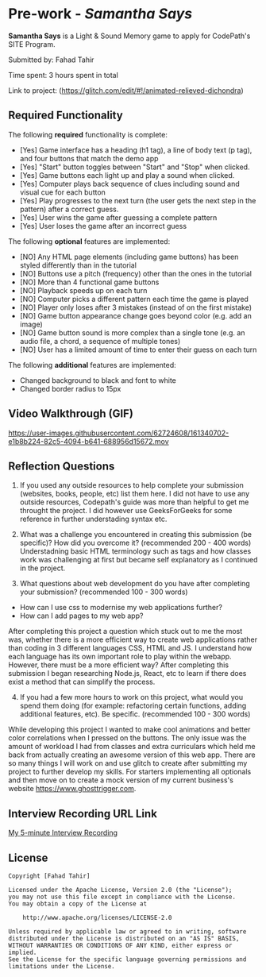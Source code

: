 # Pre-work - *Samantha Says*

**Samantha Says** is a Light & Sound Memory game to apply for CodePath's SITE Program. 

Submitted by: Fahad Tahir

Time spent: 3 hours spent in total

Link to project: (https://glitch.com/edit/#!/animated-relieved-dichondra)

## Required Functionality

The following **required** functionality is complete:

* [Yes] Game interface has a heading (h1 tag), a line of body text (p tag), and four buttons that match the demo app
* [Yes] "Start" button toggles between "Start" and "Stop" when clicked. 
* [Yes] Game buttons each light up and play a sound when clicked. 
* [Yes] Computer plays back sequence of clues including sound and visual cue for each button
* [Yes] Play progresses to the next turn (the user gets the next step in the pattern) after a correct guess. 
* [Yes] User wins the game after guessing a complete pattern
* [Yes] User loses the game after an incorrect guess

The following **optional** features are implemented:

* [NO] Any HTML page elements (including game buttons) has been styled differently than in the tutorial
* [NO] Buttons use a pitch (frequency) other than the ones in the tutorial
* [NO] More than 4 functional game buttons
* [NO] Playback speeds up on each turn
* [NO] Computer picks a different pattern each time the game is played
* [NO] Player only loses after 3 mistakes (instead of on the first mistake)
* [NO] Game button appearance change goes beyond color (e.g. add an image)
* [NO] Game button sound is more complex than a single tone (e.g. an audio file, a chord, a sequence of multiple tones)
* [NO] User has a limited amount of time to enter their guess on each turn

The following **additional** features are implemented:

- Changed background to black and font to white
- Changed border radius to 15px

## Video Walkthrough (GIF)

https://user-images.githubusercontent.com/62724608/161340702-e1b8b224-82c5-4094-b641-688956d15672.mov


## Reflection Questions
1. If you used any outside resources to help complete your submission (websites, books, people, etc) list them here. 
I did not have to use any outside resources, Codepath's guide was more than helpful to get me throught the project. I did however use GeeksForGeeks for some reference in further understading syntax etc.

2. What was a challenge you encountered in creating this submission (be specific)? How did you overcome it? (recommended 200 - 400 words) 
Understadning basic HTML terminology such as tags and how classes work was challenging at first but became self explanatory as I continued in the project.

3. What questions about web development do you have after completing your submission? (recommended 100 - 300 words) 
- How can I use css to modernise my web applications further?
- How can I add pages to my web app?

After completing this project a question which stuck out to me the most was, whether there is a more efficient way to create web applications rather than coding in 3 different languages CSS, HTML and JS. I understand how each language has its own important role to play within the webapp. However, there must be a more efficient way? After completing this submission I began researching Node.js, React, etc to learn if there does exist a method that can simplify the process.

4. If you had a few more hours to work on this project, what would you spend them doing (for example: refactoring certain functions, adding additional features, etc). Be specific. (recommended 100 - 300 words) 

While developing this project I wanted to make cool animations and better color correlations when I pressed on the buttons. The only issue was the amount of workload I had from classes and extra curriculars which held me back from actually creating an awesome version of this web app. There are so many things I will work on and use glitch to create after submitting my project to further develop my skills. For starters implementing all optionals and then move on to create a mock version of my current business's website https://www.ghosttrigger.com. 



## Interview Recording URL Link

[My 5-minute Interview Recording](your-link-here)


## License

    Copyright [Fahad Tahir]

    Licensed under the Apache License, Version 2.0 (the "License");
    you may not use this file except in compliance with the License.
    You may obtain a copy of the License at

        http://www.apache.org/licenses/LICENSE-2.0

    Unless required by applicable law or agreed to in writing, software
    distributed under the License is distributed on an "AS IS" BASIS,
    WITHOUT WARRANTIES OR CONDITIONS OF ANY KIND, either express or implied.
    See the License for the specific language governing permissions and
    limitations under the License.
